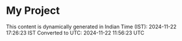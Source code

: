 # My Project

This content is dynamically generated in Indian Time (IST): 2024-11-22 17:26:23 IST
Converted to UTC: 2024-11-22 11:56:23 UTC

